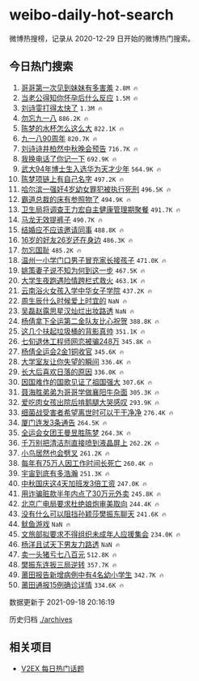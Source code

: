# weibo-daily-hot-search

微博热搜榜，记录从 2020-12-29 日开始的微博热门搜索。

## 今日热门搜索

<!-- BEGIN -->

1. [哥哥第一次见到妹妹有多害羞](https://s.weibo.com/weibo?q=%23%E5%93%A5%E5%93%A5%E7%AC%AC%E4%B8%80%E6%AC%A1%E8%A7%81%E5%88%B0%E5%A6%B9%E5%A6%B9%E6%9C%89%E5%A4%9A%E5%AE%B3%E7%BE%9E%23&Refer=top) `2.8M 🔥`
1. [当老公得知你怀孕后什么反应](https://s.weibo.com/weibo?q=%23%E5%BD%93%E8%80%81%E5%85%AC%E5%BE%97%E7%9F%A5%E4%BD%A0%E6%80%80%E5%AD%95%E5%90%8E%E4%BB%80%E4%B9%88%E5%8F%8D%E5%BA%94%23&Refer=top) `1.5M 🔥`
1. [刘诗雯打得太快了](https://s.weibo.com/weibo?q=%23%E5%88%98%E8%AF%97%E9%9B%AF%E6%89%93%E5%BE%97%E5%A4%AA%E5%BF%AB%E4%BA%86%23&Refer=top) `1.3M 🔥`
1. [勿忘九一八](https://s.weibo.com/weibo?q=%23%E5%8B%BF%E5%BF%98%E4%B9%9D%E4%B8%80%E5%85%AB%23&Refer=top) `886.2K 🔥`
1. [陈梦的水杯怎么这么大](https://s.weibo.com/weibo?q=%23%E9%99%88%E6%A2%A6%E7%9A%84%E6%B0%B4%E6%9D%AF%E6%80%8E%E4%B9%88%E8%BF%99%E4%B9%88%E5%A4%A7%23&Refer=top) `822.1K 🔥`
1. [九一八90周年](https://s.weibo.com/weibo?q=%23%E4%B9%9D%E4%B8%80%E5%85%AB90%E5%91%A8%E5%B9%B4%23&Refer=top) `820.7K 🔥`
1. [刘诗诗井柏然中秋晚会预告](https://s.weibo.com/weibo?q=%23%E5%88%98%E8%AF%97%E8%AF%97%E4%BA%95%E6%9F%8F%E7%84%B6%E4%B8%AD%E7%A7%8B%E6%99%9A%E4%BC%9A%E9%A2%84%E5%91%8A%23&Refer=top) `716.7K 🔥`
1. [我换电话了你记一下](https://s.weibo.com/weibo?q=%23%E6%88%91%E6%8D%A2%E7%94%B5%E8%AF%9D%E4%BA%86%E4%BD%A0%E8%AE%B0%E4%B8%80%E4%B8%8B%23&Refer=top) `692.9K 🔥`
1. [武大94年博士生入选华为天才少年](https://s.weibo.com/weibo?q=%23%E6%AD%A6%E5%A4%A794%E5%B9%B4%E5%8D%9A%E5%A3%AB%E7%94%9F%E5%85%A5%E9%80%89%E5%8D%8E%E4%B8%BA%E5%A4%A9%E6%89%8D%E5%B0%91%E5%B9%B4%23&Refer=top) `564.9K 🔥`
1. [陈梦项链上有自己名字](https://s.weibo.com/weibo?q=%23%E9%99%88%E6%A2%A6%E9%A1%B9%E9%93%BE%E4%B8%8A%E6%9C%89%E8%87%AA%E5%B7%B1%E5%90%8D%E5%AD%97%23&Refer=top) `497.2K 🔥`
1. [哈尔滨一强奸4岁幼女罪犯被执行死刑](https://s.weibo.com/weibo?q=%23%E5%93%88%E5%B0%94%E6%BB%A8%E4%B8%80%E5%BC%BA%E5%A5%B84%E5%B2%81%E5%B9%BC%E5%A5%B3%E7%BD%AA%E7%8A%AF%E8%A2%AB%E6%89%A7%E8%A1%8C%E6%AD%BB%E5%88%91%23&Refer=top) `496.5K 🔥`
1. [霸道总裁的床有参照物了](https://s.weibo.com/weibo?q=%23%E9%9C%B8%E9%81%93%E6%80%BB%E8%A3%81%E7%9A%84%E5%BA%8A%E6%9C%89%E5%8F%82%E7%85%A7%E7%89%A9%E4%BA%86%23&Refer=top) `494.9K 🔥`
1. [卫生局将调查王力宏自主健康管理期聚餐](https://s.weibo.com/weibo?q=%23%E5%8D%AB%E7%94%9F%E5%B1%80%E5%B0%86%E8%B0%83%E6%9F%A5%E7%8E%8B%E5%8A%9B%E5%AE%8F%E8%87%AA%E4%B8%BB%E5%81%A5%E5%BA%B7%E7%AE%A1%E7%90%86%E6%9C%9F%E8%81%9A%E9%A4%90%23&Refer=top) `491.7K 🔥`
1. [马龙无效提裤子](https://s.weibo.com/weibo?q=%23%E9%A9%AC%E9%BE%99%E6%97%A0%E6%95%88%E6%8F%90%E8%A3%A4%E5%AD%90%23&Refer=top) `490.7K 🔥`
1. [结婚应不应该邀请同事](https://s.weibo.com/weibo?q=%23%E7%BB%93%E5%A9%9A%E5%BA%94%E4%B8%8D%E5%BA%94%E8%AF%A5%E9%82%80%E8%AF%B7%E5%90%8C%E4%BA%8B%23&Refer=top) `488.8K 🔥`
1. [16岁的好友26岁还在身边](https://s.weibo.com/weibo?q=%2316%E5%B2%81%E7%9A%84%E5%A5%BD%E5%8F%8B26%E5%B2%81%E8%BF%98%E5%9C%A8%E8%BA%AB%E8%BE%B9%23&Refer=top) `486.3K 🔥`
1. [勿忘国耻](https://s.weibo.com/weibo?q=%23%E5%8B%BF%E5%BF%98%E5%9B%BD%E8%80%BB%23&Refer=top) `485.2K 🔥`
1. [温州一小学门口男子冒充家长接孩子](https://s.weibo.com/weibo?q=%23%E6%B8%A9%E5%B7%9E%E4%B8%80%E5%B0%8F%E5%AD%A6%E9%97%A8%E5%8F%A3%E7%94%B7%E5%AD%90%E5%86%92%E5%85%85%E5%AE%B6%E9%95%BF%E6%8E%A5%E5%AD%A9%E5%AD%90%23&Refer=top) `471.0K 🔥`
1. [姚策妻子说不知为何到这一步](https://s.weibo.com/weibo?q=%23%E5%A7%9A%E7%AD%96%E5%A6%BB%E5%AD%90%E8%AF%B4%E4%B8%8D%E7%9F%A5%E4%B8%BA%E4%BD%95%E5%88%B0%E8%BF%99%E4%B8%80%E6%AD%A5%23&Refer=top) `467.5K 🔥`
1. [大学生夜跑遇险情跨栏式救火](https://s.weibo.com/weibo?q=%23%E5%A4%A7%E5%AD%A6%E7%94%9F%E5%A4%9C%E8%B7%91%E9%81%87%E9%99%A9%E6%83%85%E8%B7%A8%E6%A0%8F%E5%BC%8F%E6%95%91%E7%81%AB%23&Refer=top) `463.1K 🔥`
1. [云南浴火女孩入学中华女子学院](https://s.weibo.com/weibo?q=%23%E4%BA%91%E5%8D%97%E6%B5%B4%E7%81%AB%E5%A5%B3%E5%AD%A9%E5%85%A5%E5%AD%A6%E4%B8%AD%E5%8D%8E%E5%A5%B3%E5%AD%90%E5%AD%A6%E9%99%A2%23&Refer=top) `437.2K 🔥`
1. [周生辰什么时候爱上时宜的](https://s.weibo.com/weibo?q=%23%E5%91%A8%E7%94%9F%E8%BE%B0%E4%BB%80%E4%B9%88%E6%97%B6%E5%80%99%E7%88%B1%E4%B8%8A%E6%97%B6%E5%AE%9C%E7%9A%84%23&Refer=top) `NaN 🔥`
1. [吴磊赵露思星汉灿烂出妆路透](https://s.weibo.com/weibo?q=%23%E5%90%B4%E7%A3%8A%E8%B5%B5%E9%9C%B2%E6%80%9D%E6%98%9F%E6%B1%89%E7%81%BF%E7%83%82%E5%87%BA%E5%A6%86%E8%B7%AF%E9%80%8F%23&Refer=top) `NaN 🔥`
1. [杨倩拿下全运第二金队友比心祝贺](https://s.weibo.com/weibo?q=%23%E6%9D%A8%E5%80%A9%E6%8B%BF%E4%B8%8B%E5%85%A8%E8%BF%90%E7%AC%AC%E4%BA%8C%E9%87%91%E9%98%9F%E5%8F%8B%E6%AF%94%E5%BF%83%E7%A5%9D%E8%B4%BA%23&Refer=top) `388.8K 🔥`
1. [这几个扶起垃圾桶的背影真帅](https://s.weibo.com/weibo?q=%23%E8%BF%99%E5%87%A0%E4%B8%AA%E6%89%B6%E8%B5%B7%E5%9E%83%E5%9C%BE%E6%A1%B6%E7%9A%84%E8%83%8C%E5%BD%B1%E7%9C%9F%E5%B8%85%23&Refer=top) `351.1K 🔥`
1. [七旬退休工程师网恋被骗248万](https://s.weibo.com/weibo?q=%23%E4%B8%83%E6%97%AC%E9%80%80%E4%BC%91%E5%B7%A5%E7%A8%8B%E5%B8%88%E7%BD%91%E6%81%8B%E8%A2%AB%E9%AA%97248%E4%B8%87%23&Refer=top) `345.8K 🔥`
1. [杨倩全运会2金1铜收官](https://s.weibo.com/weibo?q=%23%E6%9D%A8%E5%80%A9%E5%85%A8%E8%BF%90%E4%BC%9A2%E9%87%911%E9%93%9C%E6%94%B6%E5%AE%98%23&Refer=top) `345.6K 🔥`
1. [大学室友让你失望的瞬间](https://s.weibo.com/weibo?q=%23%E5%A4%A7%E5%AD%A6%E5%AE%A4%E5%8F%8B%E8%AE%A9%E4%BD%A0%E5%A4%B1%E6%9C%9B%E7%9A%84%E7%9E%AC%E9%97%B4%23&Refer=top) `336.4K 🔥`
1. [长大后喜欢日落的原因](https://s.weibo.com/weibo?q=%23%E9%95%BF%E5%A4%A7%E5%90%8E%E5%96%9C%E6%AC%A2%E6%97%A5%E8%90%BD%E7%9A%84%E5%8E%9F%E5%9B%A0%23&Refer=top) `336.0K 🔥`
1. [因国难作的国歌见证了祖国强大](https://s.weibo.com/weibo?q=%23%E5%9B%A0%E5%9B%BD%E9%9A%BE%E4%BD%9C%E7%9A%84%E5%9B%BD%E6%AD%8C%E8%A7%81%E8%AF%81%E4%BA%86%E7%A5%96%E5%9B%BD%E5%BC%BA%E5%A4%A7%23&Refer=top) `307.6K 🔥`
1. [聂海胜弟弟为哥哥学做襄阳牛杂面](https://s.weibo.com/weibo?q=%23%E8%81%82%E6%B5%B7%E8%83%9C%E5%BC%9F%E5%BC%9F%E4%B8%BA%E5%93%A5%E5%93%A5%E5%AD%A6%E5%81%9A%E8%A5%84%E9%98%B3%E7%89%9B%E6%9D%82%E9%9D%A2%23&Refer=top) `305.3K 🔥`
1. [爱吃肉女孩出院后啃鹅腿大哭感叹](https://s.weibo.com/weibo?q=%23%E7%88%B1%E5%90%83%E8%82%89%E5%A5%B3%E5%AD%A9%E5%87%BA%E9%99%A2%E5%90%8E%E5%95%83%E9%B9%85%E8%85%BF%E5%A4%A7%E5%93%AD%E6%84%9F%E5%8F%B9%23&Refer=top) `293.9K 🔥`
1. [细菌战受害者希望离世时可以干干净净](https://s.weibo.com/weibo?q=%23%E7%BB%86%E8%8F%8C%E6%88%98%E5%8F%97%E5%AE%B3%E8%80%85%E5%B8%8C%E6%9C%9B%E7%A6%BB%E4%B8%96%E6%97%B6%E5%8F%AF%E4%BB%A5%E5%B9%B2%E5%B9%B2%E5%87%80%E5%87%80%23&Refer=top) `276.4K 🔥`
1. [厦门连发3条通告](https://s.weibo.com/weibo?q=%23%E5%8E%A6%E9%97%A8%E8%BF%9E%E5%8F%913%E6%9D%A1%E9%80%9A%E5%91%8A%23&Refer=top) `264.5K 🔥`
1. [全运会女团王曼昱胜陈梦](https://s.weibo.com/weibo?q=%23%E5%85%A8%E8%BF%90%E4%BC%9A%E5%A5%B3%E5%9B%A2%E7%8E%8B%E6%9B%BC%E6%98%B1%E8%83%9C%E9%99%88%E6%A2%A6%23&Refer=top) `264.3K 🔥`
1. [千万别把清洁剂直接喷到液晶屏上](https://s.weibo.com/weibo?q=%23%E5%8D%83%E4%B8%87%E5%88%AB%E6%8A%8A%E6%B8%85%E6%B4%81%E5%89%82%E7%9B%B4%E6%8E%A5%E5%96%B7%E5%88%B0%E6%B6%B2%E6%99%B6%E5%B1%8F%E4%B8%8A%23&Refer=top) `262.2K 🔥`
1. [小鸟居然也会劈叉](https://s.weibo.com/weibo?q=%23%E5%B0%8F%E9%B8%9F%E5%B1%85%E7%84%B6%E4%B9%9F%E4%BC%9A%E5%8A%88%E5%8F%89%23&Refer=top) `261.2K 🔥`
1. [每年有75万人因工作时间长死亡](https://s.weibo.com/weibo?q=%23%E6%AF%8F%E5%B9%B4%E6%9C%8975%E4%B8%87%E4%BA%BA%E5%9B%A0%E5%B7%A5%E4%BD%9C%E6%97%B6%E9%97%B4%E9%95%BF%E6%AD%BB%E4%BA%A1%23&Refer=top) `260.4K 🔥`
1. [宇宙到底有多浩瀚](https://s.weibo.com/weibo?q=%23%E5%AE%87%E5%AE%99%E5%88%B0%E5%BA%95%E6%9C%89%E5%A4%9A%E6%B5%A9%E7%80%9A%23&Refer=top) `251.3K 🔥`
1. [中秋国庆这4天加班发3倍工资](https://s.weibo.com/weibo?q=%23%E4%B8%AD%E7%A7%8B%E5%9B%BD%E5%BA%86%E8%BF%994%E5%A4%A9%E5%8A%A0%E7%8F%AD%E5%8F%913%E5%80%8D%E5%B7%A5%E8%B5%84%23&Refer=top) `247.0K 🔥`
1. [用诈骗赃款半年内点了30万元外卖](https://s.weibo.com/weibo?q=%23%E7%94%A8%E8%AF%88%E9%AA%97%E8%B5%83%E6%AC%BE%E5%8D%8A%E5%B9%B4%E5%86%85%E7%82%B9%E4%BA%8630%E4%B8%87%E5%85%83%E5%A4%96%E5%8D%96%23&Refer=top) `245.8K 🔥`
1. [北京广电局要求杜绝娘炮审美取向](https://s.weibo.com/weibo?q=%23%E5%8C%97%E4%BA%AC%E5%B9%BF%E7%94%B5%E5%B1%80%E8%A6%81%E6%B1%82%E6%9D%9C%E7%BB%9D%E5%A8%98%E7%82%AE%E5%AE%A1%E7%BE%8E%E5%8F%96%E5%90%91%23&Refer=top) `244.4K 🔥`
1. [没有什么可以阻挡孙颖莎樊振东聊天](https://s.weibo.com/weibo?q=%23%E6%B2%A1%E6%9C%89%E4%BB%80%E4%B9%88%E5%8F%AF%E4%BB%A5%E9%98%BB%E6%8C%A1%E5%AD%99%E9%A2%96%E8%8E%8E%E6%A8%8A%E6%8C%AF%E4%B8%9C%E8%81%8A%E5%A4%A9%23&Refer=top) `241.6K 🔥`
1. [鱿鱼游戏](https://s.weibo.com/weibo?q=%23%E9%B1%BF%E9%B1%BC%E6%B8%B8%E6%88%8F%23&Refer=top) `NaN 🔥`
1. [文旅部拟要求不得组织未成年人应援集会](https://s.weibo.com/weibo?q=%23%E6%96%87%E6%97%85%E9%83%A8%E6%8B%9F%E8%A6%81%E6%B1%82%E4%B8%8D%E5%BE%97%E7%BB%84%E7%BB%87%E6%9C%AA%E6%88%90%E5%B9%B4%E4%BA%BA%E5%BA%94%E6%8F%B4%E9%9B%86%E4%BC%9A%23&Refer=top) `234.0K 🔥`
1. [杨洋且试天下男友力路透](https://s.weibo.com/weibo?q=%23%E6%9D%A8%E6%B4%8B%E4%B8%94%E8%AF%95%E5%A4%A9%E4%B8%8B%E7%94%B7%E5%8F%8B%E5%8A%9B%E8%B7%AF%E9%80%8F%23&Refer=top) `NaN 🔥`
1. [卖一头猪亏七八百元](https://s.weibo.com/weibo?q=%23%E5%8D%96%E4%B8%80%E5%A4%B4%E7%8C%AA%E4%BA%8F%E4%B8%83%E5%85%AB%E7%99%BE%E5%85%83%23&Refer=top) `512.8K 🔥`
1. [樊振东连扳三局逆转](https://s.weibo.com/weibo?q=%23%E6%A8%8A%E6%8C%AF%E4%B8%9C%E8%BF%9E%E6%89%B3%E4%B8%89%E5%B1%80%E9%80%86%E8%BD%AC%23&Refer=top) `357.7K 🔥`
1. [莆田报告新增病例中有4名幼小学生](https://s.weibo.com/weibo?q=%23%E8%8E%86%E7%94%B0%E6%8A%A5%E5%91%8A%E6%96%B0%E5%A2%9E%E7%97%85%E4%BE%8B%E4%B8%AD%E6%9C%894%E5%90%8D%E5%B9%BC%E5%B0%8F%E5%AD%A6%E7%94%9F%23&Refer=top) `342.7K 🔥`
1. [莆田通报15例确诊详情](https://s.weibo.com/weibo?q=%23%E8%8E%86%E7%94%B0%E9%80%9A%E6%8A%A515%E4%BE%8B%E7%A1%AE%E8%AF%8A%E8%AF%A6%E6%83%85%23&Refer=top) `334.6K 🔥`

数据更新于 2021-09-18 20:16:19

<!-- END -->

历史归档 [./archives](./archives)

## 相关项目

- [V2EX 每日热门话题](https://github.com/boojack/v2ex-daily-hot-topic)
